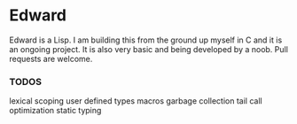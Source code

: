# Edward

Edward is a Lisp. I am building this from the ground up myself in C and it is an ongoing project.
It is also very basic and being developed by a noob. Pull requests are welcome. 

### TODOS
lexical scoping
user defined types
macros
garbage collection
tail call optimization
static typing
